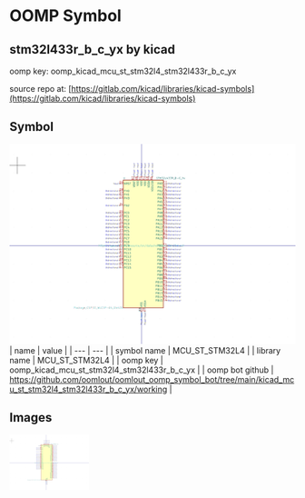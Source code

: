 # OOMP Symbol  
## stm32l433r_b_c_yx  by kicad  
  
oomp key: oomp_kicad_mcu_st_stm32l4_stm32l433r_b_c_yx  
  
source repo at: [https://gitlab.com/kicad/libraries/kicad-symbols](https://gitlab.com/kicad/libraries/kicad-symbols)  
## Symbol  
  
[![working.png](working_600.png)](working.png)  
| name | value | 
| --- | --- | 
| symbol name | MCU_ST_STM32L4 | 
| library name | MCU_ST_STM32L4 | 
| oomp key | oomp_kicad_mcu_st_stm32l4_stm32l433r_b_c_yx | 
| oomp bot github | https://github.com/oomlout/oomlout_oomp_symbol_bot/tree/main/kicad_mcu_st_stm32l4_stm32l433r_b_c_yx/working | 
## Images  
  
[![working.png](working_140.png)](working.png)  

